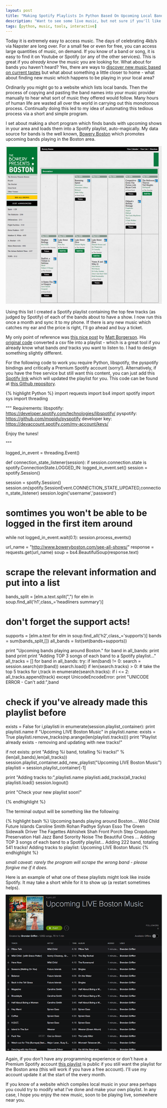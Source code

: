 ```yaml
---
layout: post
title: "Making Spotify Playlists In Python Based On Upcoming Local Bands"
description: "Want to see some live music, but not sure if you'll like the band? Try this out."
tags: [python, music, tools, interactive]
---
```


Today it is extremely easy to access music. The days of celebrating 4kb/s via Napster are long over. For a small fee or even for free, you can access large quantities of music, on demand. If you know of a band or song, it is easy to find it on Youtube or Spotify (or any of the other services). This is great if you *already know* the music you are looking for. What about for bands you haven't heard? Yes, there are ways to [discover new music based on current tastes](http://techcrunch.com/2012/12/06/spotify-following/) but what about something a little closer to home - what about finding new music which happens to be playing in your local area? 

Ordinarily you might go to a website which lists local bands. Then the process of copying and pasting the band names into your music provider manually to hear what sort of music they offered would follow. Many hours of human life are wasted all over the world in carrying out this monotonous process. Continually doing this led to my idea of automating this tedious process via a short and simple program.

I set about making a short program which finds bands with upcoming shows in your area and loads them into a Spotify playlist, auto-magically. My data source for bands is the well known, [Bowery Boston](http://www.boweryboston.com/see-all-shows/) which promotes upcoming bands playing in the Boston area.

[![spotify-playlists](/assets/spotifylocalbands/bowery_boston.png)](/assets/spotifylocalbands/bowery_boston.png)

Using this list I created a Spotify playlist containing the top few tracks (as judged by Spotify) of each of the bands about to have a show. I now run this once a month and sync it to my phone. If there is any new music which catches my ear and the price is right, I'll go ahead and buy a ticket.

My only point of reference was [this nice post](https://mborgerson.com/creating-a-playlist-in-spotify-using-python/) by [Matt Borgerson](https://twitter.com/MattBorgerson). His [original code](https://github.com/mborgerson/spotify-playlist-from-csv) converted a csv file into a playlist - which is a great tool if you already know what bands *and* tracks you want to listen to. I had to design something slightly different.

For the following code to work you require Python, libspotify, the pyspotify bindings and critically a Premium Spotify account (sorry!). Alternatively, if you have the free service but still want this content, you can just add this [Spotify link](https://open.spotify.com/user/1254170771/playlist/1Shh4ljWPQrcsvpTKtppm5) which will updated the playlist for you. This code can be found at [this Github repository](https://github.com/bgriffen/spotifylocalbands).

{% highlight Python %}
import requests
import bs4
import spotify
import sys
import threading

"""
Requirements:
libspotify:     https://developer.spotify.com/technologies/libspotify/
pyspotify:      https://github.com/mopidy/pyspotify
developer key:  https://devaccount.spotify.com/my-account/keys/

Enjoy the tunes!

"""

logged_in_event = threading.Event()

def connection_state_listener(session):
    if session.connection.state is spotify.ConnectionState.LOGGED_IN:
        logged_in_event.set()
        session = spotify.Session()
        
session = spotify.Session()
session.on(spotify.SessionEvent.CONNECTION_STATE_UPDATED,connection_state_listener)
session.login('username','password')

# somtimes you won't be able to be logged in the first item around
while not logged_in_event.wait(0.1):
     session.process_events()

url_name = "http://www.boweryboston.com/see-all-shows/"
response = requests.get(url_name)
soup = bs4.BeautifulSoup(response.text)

# scrape the relevant information and put into a list
bands_split = [elm.a.text.split(",") for elm in soup.find_all('h1',class_='headliners summary')]

# don't forget the support acts!
supports = [elm.a.text for elm in soup.find_all('h2',class_='supports')]
bands = sum(bands_split,[])
all_bands = list(set(bands+supports))

print "Upcoming bands playing around Boston."
for band in all_bands:
    print band
print
print "Adding TOP 3 songs of each band to a Spotify playlist..."
all_tracks = []
for band in all_bands:
    try:
        if len(band) != 0:
            search = session.search(str(band))
            search.load()
            if len(search.tracks) > 0:
                # take the top 5 tracks
                for i,track in enumerate(search.tracks):
                    if i <= 2:
                        all_tracks.append(track)
    except UnicodeEncodeError:
        print "UNICODE ERROR - Can't add:",band

# check if you've already made this playlist before
exists = False
for i,playlisti in enumerate(session.playlist_container):
    print playlisti.name
    if "Upcoming LIVE Boston Music" in playlisti.name:
        exists = True
        playlisti.remove_tracks(np.arange(len(playlisti.tracks)))
        print "Playlist already exists - removing and updating with new tracks!"

if not exists:
    print "Adding %i band, totalling %i tracks!" % (len(all_bands),len(all_tracks))
    session.playlist_container.add_new_playlist("Upcoming LIVE Boston Music")
    playlisti = session.playlist_container[-1]

print "Adding tracks to:",playlisti.name
playlisti.add_tracks(all_tracks)
playlisti.load()
session.logout()

print "Check your new playlist soon!"

{% endhighlight %}

The terminal output will be something like the following:

{% highlight bash %}
Upcoming bands playing around Boston....
Wild Child
Future Islands
Caroline Smith
Rohan Padhye
Sylvan Esso
The Green
Sidewalk Driver
The Fagettes
Abhishek Shah
Front Porch Step
Cropduster
Preservation Hall Jazz Band
Sorority Noise
The Beautiful Ones
...
Adding TOP 3 songs of each band to a Spotify playlist...
Adding 222 band, totaling 541 tracks!
Adding tracks to playlist: Upcoming LIVE Boston Music
{% endhighlight %}

*small caveat: rarely the program will scrape the wrong band - please forgive me if it does.*

Here is an example of what one of these playlists might look like inside Spotify. It may take a short while for it to show up (a restart sometimes helps).

[![spotify-playlists](/assets/spotifylocalbands/spotify_playlist.png)](/assets/spotifylocalbands/spotify_playlist.png)

Again, if you don't have any programming experience or don't have a Premium Spotify account [this playlist](https://open.spotify.com/user/1254170771/playlist/1Shh4ljWPQrcsvpTKtppm5) is public if you still want the playlist for the Boston area (this will work if you have a free account). I'll use my account update it at the start of the every month.

If you know of a website which compiles local music in your area perhaps you could try to modify what I've done and make your own playlist. In any case, I hope you enjoy the new music, soon to be playing live, somewhere near you.